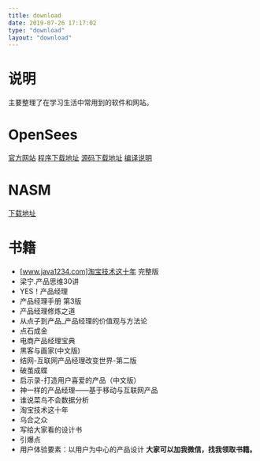 ```yaml
---
title: download
date: 2019-07-26 17:17:02
type: "download"
layout: "download"
---
```

# 说明

主要整理了在学习生活中常用到的软件和网站。

# OpenSees
[官方网站](http://opensees.berkeley.edu/index.php)
[程序下载地址](http://opensees.berkeley.edu/OpenSees/user/download.php)
[源码下载地址](https://github.com/OpenSees/OpenSees)
[编译说明](https://www.youtube.com/watch?v=cOsAYr6zVwM)

# NASM

[下载地址](https://github.com/HaoxinGuo/NASM)

# 书籍
- [www.java1234.com]淘宝技术这十年 完整版
- 梁宁.产品思维30讲
- YES！产品经理
- 产品经理手册  第3版
- 产品经理修炼之道
- 从点子到产品_产品经理的价值观与方法论
- 点石成金
- 电商产品经理宝典
- 黑客与画家(中文版)
- 结网-互联网产品经理改变世界-第二版
- 破茧成蝶
- 启示录-打造用户喜爱的产品（中文版）
- 神一样的产品经理——基于移动与互联网产品
- 谁说菜鸟不会数据分析
- 淘宝技术这十年
- 乌合之众
- 写给大家看的设计书
- 引爆点
- 用户体验要素：以用户为中心的产品设计
**大家可以加我微信，找我领取书籍。**
